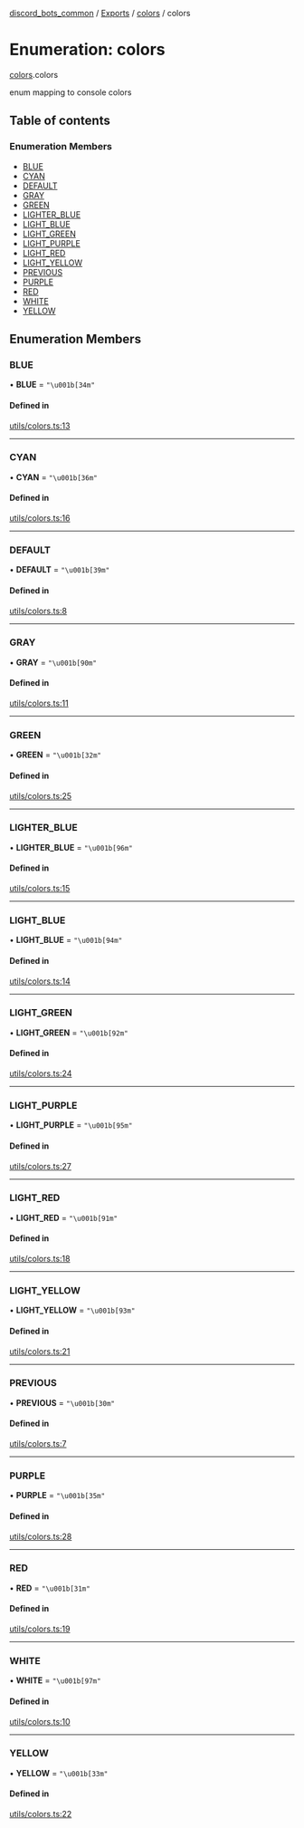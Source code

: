 [discord_bots_common](../README.md) / [Exports](../modules.md) / [colors](../modules/colors.md) / colors

# Enumeration: colors

[colors](../modules/colors.md).colors

enum mapping to console colors

## Table of contents

### Enumeration Members

- [BLUE](colors.colors.md#blue)
- [CYAN](colors.colors.md#cyan)
- [DEFAULT](colors.colors.md#default)
- [GRAY](colors.colors.md#gray)
- [GREEN](colors.colors.md#green)
- [LIGHTER\_BLUE](colors.colors.md#lighter_blue)
- [LIGHT\_BLUE](colors.colors.md#light_blue)
- [LIGHT\_GREEN](colors.colors.md#light_green)
- [LIGHT\_PURPLE](colors.colors.md#light_purple)
- [LIGHT\_RED](colors.colors.md#light_red)
- [LIGHT\_YELLOW](colors.colors.md#light_yellow)
- [PREVIOUS](colors.colors.md#previous)
- [PURPLE](colors.colors.md#purple)
- [RED](colors.colors.md#red)
- [WHITE](colors.colors.md#white)
- [YELLOW](colors.colors.md#yellow)

## Enumeration Members

### BLUE

• **BLUE** = ``"\u001b[34m"``

#### Defined in

[utils/colors.ts:13](https://github.com/dgudim/Discord-bots-common/blob/22e49ab/src/utils/colors.ts#L13)

___

### CYAN

• **CYAN** = ``"\u001b[36m"``

#### Defined in

[utils/colors.ts:16](https://github.com/dgudim/Discord-bots-common/blob/22e49ab/src/utils/colors.ts#L16)

___

### DEFAULT

• **DEFAULT** = ``"\u001b[39m"``

#### Defined in

[utils/colors.ts:8](https://github.com/dgudim/Discord-bots-common/blob/22e49ab/src/utils/colors.ts#L8)

___

### GRAY

• **GRAY** = ``"\u001b[90m"``

#### Defined in

[utils/colors.ts:11](https://github.com/dgudim/Discord-bots-common/blob/22e49ab/src/utils/colors.ts#L11)

___

### GREEN

• **GREEN** = ``"\u001b[32m"``

#### Defined in

[utils/colors.ts:25](https://github.com/dgudim/Discord-bots-common/blob/22e49ab/src/utils/colors.ts#L25)

___

### LIGHTER\_BLUE

• **LIGHTER\_BLUE** = ``"\u001b[96m"``

#### Defined in

[utils/colors.ts:15](https://github.com/dgudim/Discord-bots-common/blob/22e49ab/src/utils/colors.ts#L15)

___

### LIGHT\_BLUE

• **LIGHT\_BLUE** = ``"\u001b[94m"``

#### Defined in

[utils/colors.ts:14](https://github.com/dgudim/Discord-bots-common/blob/22e49ab/src/utils/colors.ts#L14)

___

### LIGHT\_GREEN

• **LIGHT\_GREEN** = ``"\u001b[92m"``

#### Defined in

[utils/colors.ts:24](https://github.com/dgudim/Discord-bots-common/blob/22e49ab/src/utils/colors.ts#L24)

___

### LIGHT\_PURPLE

• **LIGHT\_PURPLE** = ``"\u001b[95m"``

#### Defined in

[utils/colors.ts:27](https://github.com/dgudim/Discord-bots-common/blob/22e49ab/src/utils/colors.ts#L27)

___

### LIGHT\_RED

• **LIGHT\_RED** = ``"\u001b[91m"``

#### Defined in

[utils/colors.ts:18](https://github.com/dgudim/Discord-bots-common/blob/22e49ab/src/utils/colors.ts#L18)

___

### LIGHT\_YELLOW

• **LIGHT\_YELLOW** = ``"\u001b[93m"``

#### Defined in

[utils/colors.ts:21](https://github.com/dgudim/Discord-bots-common/blob/22e49ab/src/utils/colors.ts#L21)

___

### PREVIOUS

• **PREVIOUS** = ``"\u001b[30m"``

#### Defined in

[utils/colors.ts:7](https://github.com/dgudim/Discord-bots-common/blob/22e49ab/src/utils/colors.ts#L7)

___

### PURPLE

• **PURPLE** = ``"\u001b[35m"``

#### Defined in

[utils/colors.ts:28](https://github.com/dgudim/Discord-bots-common/blob/22e49ab/src/utils/colors.ts#L28)

___

### RED

• **RED** = ``"\u001b[31m"``

#### Defined in

[utils/colors.ts:19](https://github.com/dgudim/Discord-bots-common/blob/22e49ab/src/utils/colors.ts#L19)

___

### WHITE

• **WHITE** = ``"\u001b[97m"``

#### Defined in

[utils/colors.ts:10](https://github.com/dgudim/Discord-bots-common/blob/22e49ab/src/utils/colors.ts#L10)

___

### YELLOW

• **YELLOW** = ``"\u001b[33m"``

#### Defined in

[utils/colors.ts:22](https://github.com/dgudim/Discord-bots-common/blob/22e49ab/src/utils/colors.ts#L22)
